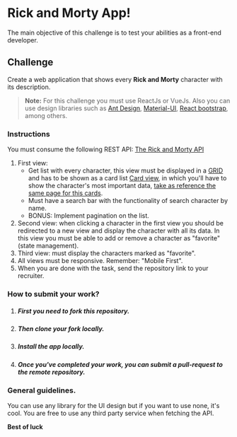 # Rick and Morty App!

The main objective of this challenge is to test your abilities as a front-end developer.

## Challenge

Create a web application that shows every **Rick and Morty** character with its description.
> **Note:** For this challenge you must use ReactJs or VueJs. Also you can use design libraries such as [Ant Design](https://ant.design), [Material-UI](https://material-ui.com), [React bootstrap](https://react-bootstrap.github.io), among others.

### Instructions

You must consume the following REST API: [The Rick and Morty API](https://rickandmortyapi.com)

 1. First view: 
	- Get list with every character, this view must be displayed in a [GRID](https://developer.mozilla.org/es/docs/Web/CSS/CSS_Grid_Layout) and has to be shown as a card list [Card view](https://material.io/develop/android/components/cards/), in which you'll have to show the character's most important data, [take as reference the same page for this cards](https://rickandmortyapi.com).
	- Must have a search bar with the functionality of search character by name.
	- BONUS: Implement pagination on the list.
 2. Second view: when clicking a character in the first view you should be redirected to a new view and display the character with all its data. In this view you must be able to add or remove a character as "favorite" (state management).
 3. Third view: must display the characters marked as "favorite".
 4. All views must be responsive. Remember: "Mobile First".
 5. When you are done with the task, send the repository link to your recruiter.

### How to submit your work?

1. ##### First you need to fork this repository.

2. ##### Then clone your fork locally.

3. ##### Install the app locally.

4. ##### Once you've completed your work, you can submit a pull-request to the remote repository.

### General guidelines.
You can use any library for the UI design but if you want to use none, it's cool.
You are free to use any third party service when fetching the API.

**Best of luck**
